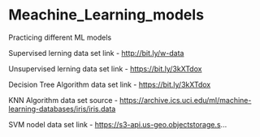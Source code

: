 # Meachine_Learning_models

Practicing different ML models  

Supervised lerning data set link -  http://bit.ly/w-data

Unsupervised lerning data set link -  https://bit.ly/3kXTdox

Decision Tree Algorithm data set link - https://bit.ly/3kXTdox

KNN Algorithm data set source - https://archive.ics.uci.edu/ml/machine-learning-databases/iris/iris.data

SVM nodel data set link -  https://s3-api.us-geo.objectstorage.s...
